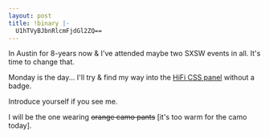 ```yaml
---
layout: post
title: !binary |-
  U1hTVyBJbnRlcmFjdGl2ZQ==
---
```

<p>In Austin for 8-years now &#38; I've attended maybe two SXSW events in all. It's time to change that.</p>

<p>Monday is the day... I'll try &#38; find my way into the <a href="http://www.sxsw.com/interactive/panels/index.php?action=detail&#38;con=ia&#38;id=54">HiFi CSS panel</a> without a badge.</p>

<p>Introduce yourself if you see me.</p>

<p>I will be the one wearing <span style="text-decoration: line-through;">orange camo pants</span> [it's too warm for the camo today].</p>

